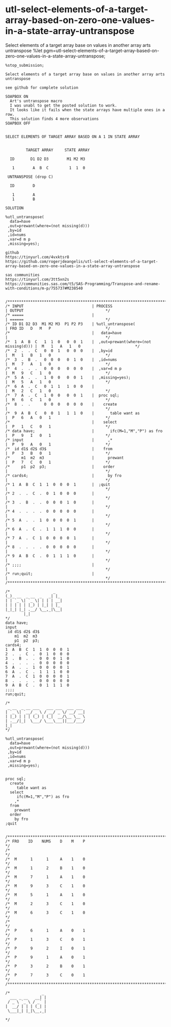 # utl-select-elements-of-a-target-array-based-on-zero-one-values-in-a-state-array-untranspose
Select elements of a target array base on values in another array arts untranspose
    %let pgm=utl-select-elements-of-a-target-array-based-on-zero-one-values-in-a-state-array-untranspose;

    %stop_submission;

    Select elements of a target array base on values in another array arts untranspose

    see github for complete solution

    SOAPBOX ON
      Art's untranspose macro
      I was unabl to get the posted solution to work.
      It looks like it fails when the state arrays have multiple ones in a row.
      This solution finds 4 more observations
    SOAPBOX OFF


    SELECT ELEMENTS OF TARGET ARRAY BASED ON A 1 IN STATE ARRAY


             TARGET ARRAY     STATE ARRAY

      ID       D1 D2 D3        M1 M2 M3

       1        A  B  C         1  1  0

     UNTRANSPOSE (drop C)

      ID        D

       1        A
       1        B

    SOLUTION

    %utl_untranspose(
      data=have
     ,out=prewant(where=(not missing(d)))
     ,by=id
     ,id=nums
     ,var=d m p
     ,missing=yes);

    github
    https://tinyurl.com/4vxktsr8
    https://github.com/rogerjdeangelis/utl-select-elements-of-a-target-array-based-on-zero-one-values-in-a-state-array-untranspose

    sas communities
    https://tinyurl.com/3tt5xn2s
    https://communities.sas.com/t5/SAS-Programming/Transpose-and-rename-with-conditions/m-p/755737#M238540


    /**************************************************************************************************************************/
    /* INPUT                              | PROCESS                               | OUTPUT                                    */
    /* =====                              |                                       | ======                                    */
    /* ID D1 D2 D3  M1 M2 M3  P1 P2 P3    | %utl_untranspose(                     | FRO ID   D   M   P                        */
    /*                                    |   data=have                           |                                           */
    /*  1  A  B  C   1  1  0   0  0  1    |  ,out=prewant(where=(not missing(d))) |  M   1   A   1   0                        */
    /*  2  .  .  C   0  0  1   0  0  0    |  ,by=id                               |  M   1   B   1   0                        */
    /*  3  .  B  .   0  0  0   0  1  0    |  ,id=nums                             |  M   7   A   1   0                        */
    /*  4  .  .  .   0  0  0   0  0  0    |  ,var=d m p                           |  M   9   C   1   0                        */
    /*  5  A  .  .   1  0  0   0  0  1    |  ,missing=yes);                       |  M   5   A   1   0                        */
    /*  6  A  .  C   0  1  1   1  0  0    |                                       |  M   2   C   1   0                        */
    /*  7  A  .  C   1  0  0   0  0  1    |  proc sql;                            |  M   6   C   1   0                        */
    /*  8  .  .      0  0  0   0  0  0    |    create                             |                                           */
    /*  9  A  B  C   0  0  1   1  1  0    |       table want as                   |  P   6   A   0   1                        */
    /*                                    |    select                             |  P   1   C   0   1                        */
    /* data have;                         |       ifc(M=1,"M","P") as fro         |  P   9   I   0   1                        */
    /* input                              |      ,*                               |  P   9   A   0   1                        */
    /*  id d1$ d2$ d3$                    |    from                               |  P   3   B   0   1                        */
    /*     m1  m2  m3                     |      prewant                          |  P   7   C   0   1                        */
    /*     p1  p2  p3;                    |    order                              |                                           */
    /* cards4;                            |      by fro                           |                                           */
    /* 1  A  B  C  1  1  0  0  0  1       |  ;quit                                |                                           */
    /* 2  .  .  C  .  0  1  0  0  0       |                                       |                                           */
    /* 3  .  B  .  .  0  0  0  1  0       |                                       |                                           */
    /* 4  .  .  .  .  0  0  0  0  0       |                                       |                                           */
    /* 5  A  .  .  1  0  0  0  0  1       |                                       |                                           */
    /* 6  A  .  C  .  1  1  1  0  0       |                                       |                                           */
    /* 7  A  .  C  1  0  0  0  0  1       |                                       |                                           */
    /* 8  .  .  .  .  0  0  0  0  0       |                                       |                                           */
    /* 9  A  B  C  .  0  1  1  1  0       |                                       |                                           */
    /* ;;;;                               |                                       |                                           */
    /* run;quit;                          |                                       |                                           */
    /**************************************************************************************************************************/

    /*                   _
    (_)_ __  _ __  _   _| |_
    | | `_ \| `_ \| | | | __|
    | | | | | |_) | |_| | |_
    |_|_| |_| .__/ \__,_|\__|
            |_|
    */
    data have;
    input
     id d1$ d2$ d3$
        m1  m2  m3
        p1  p2  p3;
    cards4;
    1  A  B  C  1  1  0  0  0  1
    2  .  .  C  .  0  1  0  0  0
    3  .  B  .  .  0  0  0  1  0
    4  .  .  .  .  0  0  0  0  0
    5  A  .  .  1  0  0  0  0  1
    6  A  .  C  .  1  1  1  0  0
    7  A  .  C  1  0  0  0  0  1
    8  .  .  .  .  0  0  0  0  0
    9  A  B  C  .  0  1  1  1  0
    ;;;;
    run;quit;

    /*
     _ __  _ __ ___   ___ ___  ___ ___
    | `_ \| `__/ _ \ / __/ _ \/ __/ __|
    | |_) | | | (_) | (_|  __/\__ \__ \
    | .__/|_|  \___/ \___\___||___/___/
    |_|
    */

    %utl_untranspose(
      data=have
     ,out=prewant(where=(not missing(d)))
     ,by=id
     ,id=nums
     ,var=d m p
     ,missing=yes);


    proc sql;
      create
         table want as
      select
         ifc(M=1,"M","P") as fro
        ,*
      from
        prewant
      order
        by fro
    ;quit


    /**************************************************************************************************************************/
    /* FRO    ID    NUMS    D    M    P                                                                                       */
    /*                                                                                                                        */
    /*  M      1      1     A    1    0                                                                                       */
    /*  M      1      2     B    1    0                                                                                       */
    /*  M      7      1     A    1    0                                                                                       */
    /*  M      9      3     C    1    0                                                                                       */
    /*  M      5      1     A    1    0                                                                                       */
    /*  M      2      3     C    1    0                                                                                       */
    /*  M      6      3     C    1    0                                                                                       */
    /*                                                                                                                        */
    /*  P      6      1     A    0    1                                                                                       */
    /*  P      1      3     C    0    1                                                                                       */
    /*  P      9      2     I    0    1                                                                                       */
    /*  P      9      1     A    0    1                                                                                       */
    /*  P      3      2     B    0    1                                                                                       */
    /*  P      7      3     C    0    1                                                                                       */
    /**************************************************************************************************************************/

    /*              _
      ___ _ __   __| |
     / _ \ `_ \ / _` |
    |  __/ | | | (_| |
     \___|_| |_|\__,_|

    */
